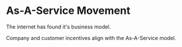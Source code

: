 # As-A-Service Movement

The internet has found it's business model.

Company and customer incentives align with the As-A-Service model.